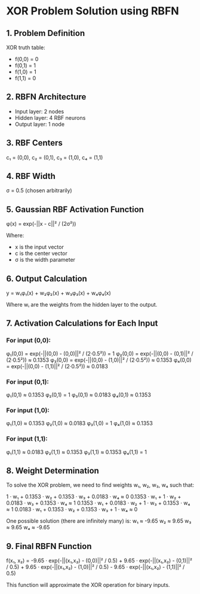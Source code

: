 # XOR Problem Solution using RBFN

## 1. Problem Definition
XOR truth table:
- f(0,0) = 0
- f(0,1) = 1
- f(1,0) = 1
- f(1,1) = 0

## 2. RBFN Architecture
- Input layer: 2 nodes
- Hidden layer: 4 RBF neurons
- Output layer: 1 node

## 3. RBF Centers
c₁ = (0,0), c₂ = (0,1), c₃ = (1,0), c₄ = (1,1)

## 4. RBF Width
σ = 0.5 (chosen arbitrarily)

## 5. Gaussian RBF Activation Function
φ(x) = exp(-||x - c||² / (2σ²))

Where:
- x is the input vector
- c is the center vector
- σ is the width parameter

## 6. Output Calculation
y = w₁φ₁(x) + w₂φ₂(x) + w₃φ₃(x) + w₄φ₄(x)

Where wᵢ are the weights from the hidden layer to the output.

## 7. Activation Calculations for Each Input

### For input (0,0):
φ₁(0,0) = exp(-||(0,0) - (0,0)||² / (2·0.5²)) = 1
φ₂(0,0) = exp(-||(0,0) - (0,1)||² / (2·0.5²)) ≈ 0.1353
φ₃(0,0) = exp(-||(0,0) - (1,0)||² / (2·0.5²)) ≈ 0.1353
φ₄(0,0) = exp(-||(0,0) - (1,1)||² / (2·0.5²)) ≈ 0.0183

### For input (0,1):
φ₁(0,1) ≈ 0.1353
φ₂(0,1) = 1
φ₃(0,1) ≈ 0.0183
φ₄(0,1) ≈ 0.1353

### For input (1,0):
φ₁(1,0) ≈ 0.1353
φ₂(1,0) ≈ 0.0183
φ₃(1,0) = 1
φ₄(1,0) ≈ 0.1353

### For input (1,1):
φ₁(1,1) ≈ 0.0183
φ₂(1,1) ≈ 0.1353
φ₃(1,1) ≈ 0.1353
φ₄(1,1) = 1

## 8. Weight Determination
To solve the XOR problem, we need to find weights w₁, w₂, w₃, w₄ such that:

1 · w₁ + 0.1353 · w₂ + 0.1353 · w₃ + 0.0183 · w₄ ≈ 0
0.1353 · w₁ + 1 · w₂ + 0.0183 · w₃ + 0.1353 · w₄ ≈ 1
0.1353 · w₁ + 0.0183 · w₂ + 1 · w₃ + 0.1353 · w₄ ≈ 1
0.0183 · w₁ + 0.1353 · w₂ + 0.1353 · w₃ + 1 · w₄ ≈ 0

One possible solution (there are infinitely many) is:
w₁ ≈ -9.65
w₂ ≈ 9.65
w₃ ≈ 9.65
w₄ ≈ -9.65

## 9. Final RBFN Function
f(x₁, x₂) = -9.65 · exp(-||(x₁,x₂) - (0,0)||² / 0.5) 
           + 9.65 · exp(-||(x₁,x₂) - (0,1)||² / 0.5)
           + 9.65 · exp(-||(x₁,x₂) - (1,0)||² / 0.5)
           - 9.65 · exp(-||(x₁,x₂) - (1,1)||² / 0.5)

This function will approximate the XOR operation for binary inputs.
